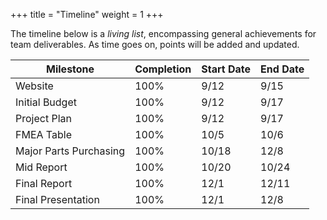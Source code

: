+++
title = "Timeline"
weight = 1
+++

The timeline below is a _living list_, encompassing general achievements for team deliverables.
As time goes on, points will be added and updated.

| Milestone              | Completion | Start Date | End Date |
|------------------------|------------|------------|----------|
| Website                | 100%       | 9/12       | 9/15     |
| Initial Budget         | 100%       | 9/12       | 9/17     |
| Project Plan           | 100%       | 9/12       | 9/17     |
| FMEA Table             | 100%       | 10/5       | 10/6     |
| Major Parts Purchasing | 100%       | 10/18      | 12/8     |
| Mid Report             | 100%       | 10/20      | 10/24    |
| Final Report           | 100%       | 12/1       | 12/11    |
| Final Presentation     | 100%       | 12/1       | 12/8     |

